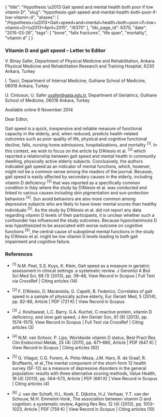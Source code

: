 {
    "title": "Hypothesis \u2013 Gait speed and mental health both poor if low vitamin D",
    "slug": "hypothesis-gait-speed-and-mental-health-both-poor-if-low-vitamin-d",
    "aliases": [
        "/Hypothesis+\u2013+Gait+speed+and+mental+health+both+poor+if+low+vitamin+D+\u2013+April+2015",
        "/6370"
    ],
    "tiki_page_id": 6370,
    "date": "2015-03-26",
    "tags": [
        "bone",
        "falls fractures",
        "life span",
        "mortality",
        "vitamin d"
    ]
}


### Vitamin D and gait speed – Letter to Editor

V. Binay Safer, Department of Physical Medicine and Rehabilitation, Ankara Physical Medicine and Rehabilitation Research and Training Hospital, 6230 Ankara, Turkey

I. Tasci, Department of Internal Medicine, Gulhane School of Medicine, 06018 Ankara, Turkey

U. Cintosun, U. Safer usafer@gata.edu.tr, Department of Geriatrics, Gulhane School of Medicine, 06018 Ankara, Turkey

Available online 6 November 2014

Dear Editor,

Gait speed is a quick, inexpensive and reliable measure of functional capacity in the elderly, and, when reduced, predicts health-related outcomes such as poor quality of life, physical and cognitive functional decline, falls, nursing home admissions, hospitalizations, and mortality <sup>[1]</sup>. In this context, we wish to focus on the article by D’Aliesio et al. <sup>[2]</sup> which reported a relationship between gait speed and mental health in community dwelling, physically active elderly subjects. Conclusively, the authors indicated gait speed as an indicator of mental functions, which, however, might not be a common sense among the readers of the journal. Because, gait speed is easily affected by secondary causes in the elderly, including vitamin D deficiency <sup>[3]</sup> that was reported as a specifically common condition in Italy where the study by D’Aliesio et al. was conducted and linked to various causes including skin pigmentation and sun-protection behaviors <sup>[4]</sup>. Sun avoid behaviors are also more common among depressive subjects who are likely to have lower mental scores than healthy individuals <sup>[5]</sup>. As the study by D’Aliesio et al. did not report any data regarding vitamin D levels of their participants, it is unclear whether such a confounder has influenced the study outcomes. Because hypovitaminosis D was hypothesized to be associated with worse outcome on cognitive functions <sup>[6]</sup>, the central cause of suboptimal mental functions in the study by D’Aliesio et al. might be low vitamin D levels leading to both gait impairment and cognitive failure.

### References

* <sup>[1]</sup> N.M. Peel, S.S. Kuys, K. Klein, Gait speed as a measure in geriatric assessment in clinical settings: a systematic review. J Gerontol A Biol Sci Med Sci, 68 (1) (2013), pp. 39–46, View Record in Scopus | Full Text via CrossRef | Citing articles (14)

* <sup>[2]</sup> F. D’Aliesio, D. Marandola, G. Capelli, B. Federico, Correlates of gait speed in a sample of physically active elderly, Eur Geriatr Med, 5 (2014), pp. 82–86, Article |  PDF (721 K) | View Record in Scopus

* <sup>[3]</sup> J. Kositsawat, L.C. Barry, G.A. Kuchel, C-reactive protein, vitamin D deficiency, and slow gait speed, J Am Geriatr Soc, 61 (9) (2013), pp. 1574–1579, View Record in Scopus | Full Text via CrossRef | Citing articles (3)

* <sup>[4]</sup> N.M. van Schoor, P. Lips, Worldwide vitamin D status, Best Pract Res Clin Endocrinol Metab, 25 (4) (2011), pp. 671–680, Article |  PDF (647 K) | View Record in Scopus | Citing articles (92)

* <sup>[5]</sup> G. Vilagut, C.G. Forero, A. Pinto-Meza, J.M. Haro, R. de Graaf, R. Bruffaerts, et al.,The mental component of the short-form 12 health survey (SF-12) as a measure of depressive disorders in the general population: results with three alternative scoring methods, Value Health, 16 (4) (2013), pp. 564–573, Article |  PDF (661 K) | View Record in Scopus | Citing articles (4)

* <sup>[6]</sup> J. van der Schaft, H.L. Koek, E. Dijkstra, H.J. Verhaar, Y.T. van der Schouw, M.H. Emmelot-Vonk, The association between vitamin D and cognition: a systematic review, Ageing Res Rev, 12 (4) (2013), pp. 1013–1023, Article |  PDF (759 K) | View Record in Scopus | Citing articles (10)